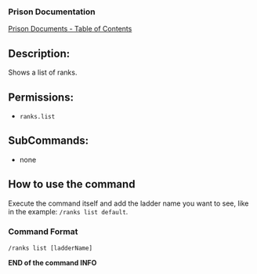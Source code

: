 ### Prison Documentation
[Prison Documents - Table of Contents](../prison_docs_000_toc.md)

## Description:

Shows a list of ranks.

## Permissions:

- `ranks.list`

## SubCommands:

- none

## How to use the command

Execute the command itself and add the ladder name you want to see, like in the example: `/ranks list default`.

### Command Format

`/ranks list [ladderName]`

**END of the command INFO**
